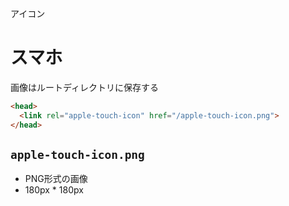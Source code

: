 アイコン
# スマホ
画像はルートディレクトリに保存する  
```html
<head>
  <link rel="apple-touch-icon" href="/apple-touch-icon.png">
</head>
```

## ```apple-touch-icon.png```
- PNG形式の画像
- 180px * 180px
